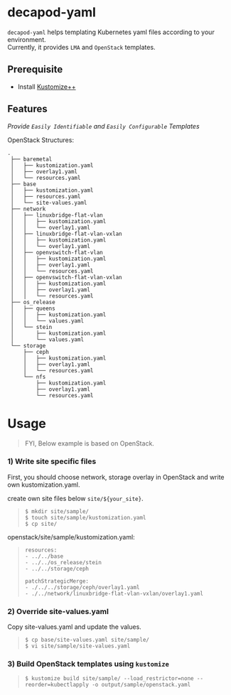 # decapod-yaml
`decapod-yaml` helps templating Kubernetes yaml files according to your environment.  
Currently, it provides `LMA` and `OpenStack` templates.

Prerequisite
------------
- Install [Kustomize++](https://github.com/keleustes/kustomize)

## Features
_Provide `Easily Identifiable` and `Easily Configurable` Templates_


OpenStack Structures:
```
.
 ├── baremetal
 │   ├── kustomization.yaml
 │   ├── overlay1.yaml
 │   └── resources.yaml
 ├── base
 │   ├── kustomization.yaml
 │   ├── resources.yaml
 │   └── site-values.yaml
 ├── network
 │   ├── linuxbridge-flat-vlan
 │   │   ├── kustomization.yaml
 │   │   └── overlay1.yaml
 │   ├── linuxbridge-flat-vlan-vxlan
 │   │   ├── kustomization.yaml
 │   │   └── overlay1.yaml
 │   ├── openvswitch-flat-vlan
 │   │   ├── kustomization.yaml
 │   │   ├── overlay1.yaml
 │   │   └── resources.yaml
 │   ├── openvswitch-flat-vlan-vxlan
 │   │   ├── kustomization.yaml
 │   │   ├── overlay1.yaml
 │   │   └── resources.yaml
 ├── os_release
 │   ├── queens
 │   │   ├── kustomization.yaml
 │   │   └── values.yaml
 │   └── stein
 │       ├── kustomization.yaml
 │       └── values.yaml
 └── storage
     ├── ceph
     │   ├── kustomization.yaml
     │   ├── overlay1.yaml
     │   └── resources.yaml
     └── nfs
         ├── kustomization.yaml
         ├── overlay1.yaml
         └── resources.yaml
```

Usage
=============
> FYI, Below example is based on OpenStack.
### 1) Write site specific files
First, you should choose network, storage overlay in OpenStack and write own kustomization.yaml.

create own site files below `site/${your_site}`.
> ```
> $ mkdir site/sample/
> $ touch site/sample/kustomization.yaml
> $ cp site/
> ```

openstack/site/sample/kustomization.yaml:
> ```
> resources:
> - ../../base
> - ../../os_release/stein
> - ../../storage/ceph
> 
> patchStrategicMerge:
> - ./../../storage/ceph/overlay1.yaml
> - ./../network/linuxbridge-flat-vlan-vxlan/overlay1.yaml
> ```

### 2) Override site-values.yaml
Copy site-values.yaml and update the values.
> ```
> $ cp base/site-values.yaml site/sample/
> $ vi site/sample/site-values.yaml
> ```

### 3) Build OpenStack templates using `kustomize`
> ```
> $ kustomize build site/sample/ --load_restrictor=none --reorder=kubectlapply -o output/sample/openstack.yaml
> ```

